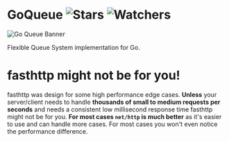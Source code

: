 
# GoQueue ![Stars](https://img.shields.io/github/stars/realTristan/GoQueue?color=brightgreen) ![Watchers](https://img.shields.io/github/watchers/realTristan/GoQueue?label=Watchers) 

![Go Queue Banner](https://user-images.githubusercontent.com/75189508/183435878-e5669071-df93-478a-a364-245862dadddb.png)

Flexible Queue System implementation for Go.

# fasthttp might not be for you!
fasthttp was design for some high performance edge cases. **Unless** your server/client needs to handle **thousands of small to medium requests per seconds** and needs a consistent low millisecond response time fasthttp might not be for you. **For most cases `net/http` is much better** as it's easier to use and can handle more cases. For most cases you won't even notice the performance difference.
